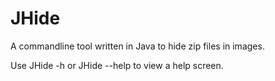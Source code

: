 # JHide
A commandline tool written in Java to hide zip files in images.

Use JHide -h or JHide --help to view a help screen.
